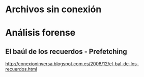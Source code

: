 # Archivos sin conexión

# Análisis forense
## El baúl de los recuerdos - Prefetching
http://conexioninversa.blogspot.com.es/2008/12/el-bal-de-los-recuerdos.html
